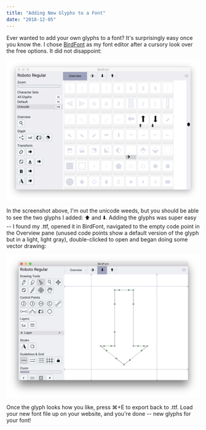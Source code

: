 ```yaml
---
title: "Adding New Glyphs to a Font"
date: "2018-12-05"
---
```


Ever wanted to add your own glyphs to a font? It's surprisingly easy once you know the. I chose [BirdFont](https://birdfont.org/) as my font editor after a cursory look over the free options. It did not disappoint:

![Bird Font](birdfont.png)

In the screenshot above, I'm out the unicode weeds, but you should be able to see the two glyphs I added: ⬆️ and ⬇️. Adding the glyphs was super easy -- I found my .ttf, opened it in BirdFont, navigated to the empty code point in the Overview pane (unused code points show a default version of the glyph but in a light, light gray), double-clicked to open and began doing some vector drawing:

![Bird Font Drawing](birdfont2.png)

Once the glyph looks how you like, press ⌘+E to export back to .ttf. Load your new font file up on your website, and you're done -- new glyphs for your font!
